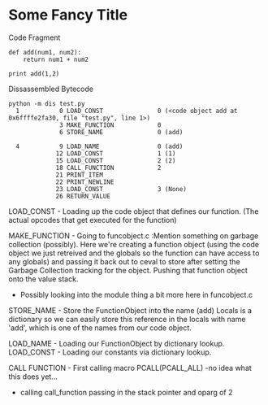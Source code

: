 Some Fancy Title
=====
Code Fragment
```
def add(num1, num2):
    return num1 + num2

print add(1,2)
```
Dissassembled Bytecode
```
python -m dis test.py
  1           0 LOAD_CONST               0 (<code object add at 0x6ffffe2fa30, file "test.py", line 1>)
              3 MAKE_FUNCTION            0
              6 STORE_NAME               0 (add)

  4           9 LOAD_NAME                0 (add)
             12 LOAD_CONST               1 (1)
             15 LOAD_CONST               2 (2)
             18 CALL_FUNCTION            2
             21 PRINT_ITEM
             22 PRINT_NEWLINE
             23 LOAD_CONST               3 (None)
             26 RETURN_VALUE
```
LOAD_CONST - Loading up the code object that defines our function. (The actual opcodes that get executed for the function)

MAKE_FUNCTION - Going to funcobject.c :Mention something on garbage collection (possibly). Here we're creating a function object (using the code object we just retreived and the globals so the function can have access to any globals) and passing it back out to ceval to store after setting the Garbage Collection tracking for the object. Pushing that function object onto the value stack.

- Possibly looking into the module thing a bit more here in funcobject.c

STORE_NAME - Store the FunctionObject into the name (add) Locals is a dictionary so we can easily store this reference in the locals with name 'add', which is one of the names from our code object.

LOAD_NAME - Loading our FunctionObject by dictionary lookup.
LOAD_CONST - Loading our constants via dictionary lookup.

CALL FUNCTION - First calling macro PCALL(PCALL_ALL)  -no idea what this does yet...
- calling call_function passing in the stack pointer and oparg of 2
